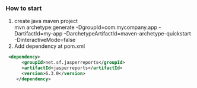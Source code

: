 ### How to start ###
1. create java maven project <br/>
mvn archetype:generate -DgroupId=com.mycompany.app -DartifactId=my-app -DarchetypeArtifactId=maven-archetype-quickstart -DinteractiveMode=false
2. Add dependency at pom.xml
```xml
 <dependency>
      <groupId>net.sf.jasperreports</groupId>
      <artifactId>jasperreports</artifactId>
      <version>6.3.0</version>
    </dependency>
```    